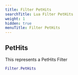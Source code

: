 ```yaml
---
title: Filter PetHits
searchTitle: Lua Filter PetHits
weight: 1
hidden: true
menuTitle: Filter PetHits
---
```

## PetHits

This represents a PetHits Filter
```lua
Filter.PetHits
```